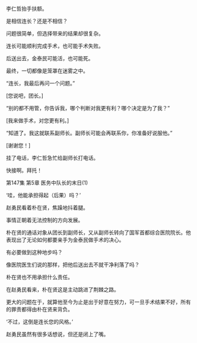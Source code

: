 李仁哲抬手扶额。

是相信连长？还是不相信？

问题很简单，但选择带来的结果却很复杂。

连长可能顺利完成手术，也可能手术失败。

后送出去，金泰民可能活，也可能死。

最终，一切都像是笼罩在迷雾之中。

“连长，我最后再问一个问题。”

[您说吧，团长。]

“别的都不用管，你告诉我，哪个判断对我更有利？哪个决定是为了我？”

[我来做手术，对您更有利。]

“知道了。我这就联系副师长。副师长可能会再联系你，你准备好说服他。”

[谢谢您！]

挂了电话，李仁哲急忙给副师长打电话。

快接啊。拜托！

第147集 第5章 医务中队长的末日(1)

‘哇，他能承担得起（后果）吗？’

赵勇民看着朴在贤，焦躁地抖着腿。

事情正朝着无法控制的方向发展。

朴在贤的通话对象从团长到副师长，又从副师长转向了国军首都综合医院院长。他表现出了无论如何都要亲手为金泰民做手术的决心。

有必要做到这种地步吗？

像医院医生们说的那样，把他后送出去不就干净利落了吗？

朴在贤也不用承担什么责任。

在赵勇民看来，朴在贤这是主动跳进了荆棘之路。

更大的问题在于，就算他至今为止是出于好意在努力，可一旦手术结果不好，所有的罪责都得由朴在贤来背负。

‘不过，这倒是连长您的风格。’

赵勇民虽然有很多话想说，但还是闭上了嘴。